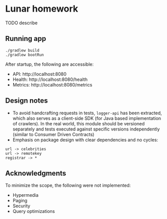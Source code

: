 # Lunar homework

TODO describe

## Running app

```
./gradlew build
./gradlew bootRun
```

After startup, the following are accessible:

- API: http://localhost:8080
- Health: http://localhost:8080/health
- Metrics: http://localhost:8080/metrics

## Design notes

- To avoid handcrafting requests in tests, `logger-api` has been extracted,
which also serves as a client-side SDK (for Java based implementation of crawlers). 
In the real world, this module should be versioned separately and tests executed against
specific versions independently (similar to Consumer Driven Contracts)
- Emphasis on package design with clear dependencies and no cycles:

```
url -> celebrities
url -> remotekey
registrar -> *
```

## Acknowledgments

To minimize the scope, the following were not implemented:

- Hypermedia
- Paging
- Security
- Query optimizations

